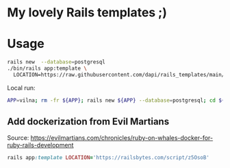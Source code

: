 # My lovely Rails templates ;)

# Usage

```bash
rails new  --database=postgresql
./bin/rails app:template \
  LOCATION=https://raw.githubusercontent.com/dapi/rails_templates/main/default.rb
```

Local run:

```bash
APP=vilna; rm -fr ${APP}; rails new ${APP} --database=postgresql; cd ${APP}; ./bin/rails app:template LOCATION=~/code/rails_templates/default.rb
```

## Add dockerization from Evil Martians

Source: https://evilmartians.com/chronicles/ruby-on-whales-docker-for-ruby-rails-development

```ruby
rails app:template LOCATION='https://railsbytes.com/script/z5OsoB'
```
